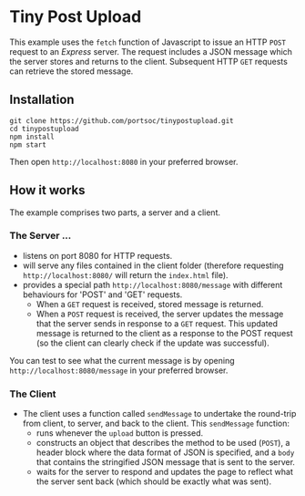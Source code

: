 # Tiny Post Upload

This example uses the `fetch` function of Javascript to issue an HTTP `POST` request to an _Express_ server.  The request includes a JSON message which the  server stores and returns to the client.  Subsequent HTTP `GET` requests can retrieve the stored message.

## Installation

```shell
git clone https://github.com/portsoc/tinypostupload.git
cd tinypostupload
npm install
npm start
```

Then open `http://localhost:8080` in your preferred browser.

## How it works

The example comprises two parts, a server and a client.

### The Server ...

* listens on port 8080 for HTTP requests.
* will serve any files contained in the client folder (therefore requesting `http://localhost:8080/` will return the `index.html` file).
* provides a special path `http://localhost:8080/message` with different behaviours for 'POST' and 'GET' requests.
  * When a `GET` request is received, stored message is returned.
  * When a `POST` request is received, the server updates the message that the server sends in response to a `GET` request.  This updated message is returned to the client as a response to the POST request (so the client can clearly check if the update was successful).

You can test to see what the current message is by opening `http://localhost:8080/message` in your preferred browser.

### The Client

* The client uses a function called `sendMessage` to undertake the round-trip from client, to server, and back to the client.  This `sendMessage` function:
  * runs whenever the `upload` button is pressed.
  * constructs an object that describes the method to be used (`POST`), a header block where the data format of JSON is specified, and a `body` that contains the stringified JSON message that is sent to the server.
  * waits for the server to respond and updates the page to reflect what the server sent back (which should be exactly what was sent).
